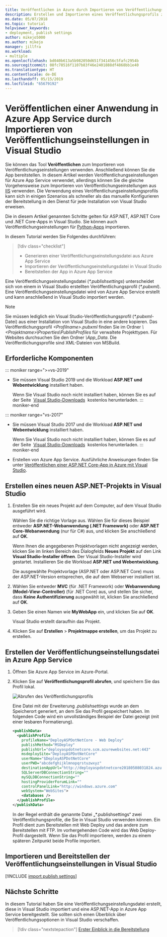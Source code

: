 ```yaml
---
title: Veröffentlichen in Azure durch Importieren von Veröffentlichungseinstellungen
description: Erstellen und Importieren eines Veröffentlichungsprofils zum Bereitstellen einer Anwendung aus Visual Studio in Azure App Service
ms.date: 05/07/2018
ms.topic: tutorial
helpviewer_keywords:
- deployment, publish settings
author: mikejo5000
ms.author: mikejo
manager: jillfra
ms.workload:
- multiple
ms.openlocfilehash: bd040b613a5b982050d651f341456c5fafc2954b
ms.sourcegitcommit: 08fc78516f1107b83f46e2401888df4868bb1e40
ms.translationtype: HT
ms.contentlocale: de-DE
ms.lasthandoff: 05/15/2019
ms.locfileid: "65679192"
---
```

# <a name="publish-an-application-to-azure-app-service-by-importing-publish-settings-in-visual-studio"></a>Veröffentlichen einer Anwendung in Azure App Service durch Importieren von Veröffentlichungseinstellungen in Visual Studio

Sie können das Tool **Veröffentlichen** zum Importieren von Veröffentlichungseinstellungen verwenden. Anschließend können Sie die App bereitstellen. In diesem Artikel werden Veröffentlichungseinstellungen für Azure App Service verwendet, allerdings können Sie die gleiche Vorgehensweise zum Importieren von Veröffentlichungseinstellungen aus [IIS](../deployment/tutorial-import-publish-settings-iis.md) verwenden. Die Verwendung eines Veröffentlichungseinstellungsprofils kann sich in einigen Szenarios als schneller als das manuelle Konfigurieren der Bereitstellung in den Dienst für jede Installation von Visual Studio erweisen.

Die in diesem Artikel genannten Schritte gelten für ASP.NET, ASP.NET Core und .NET Core-Apps in Visual Studio. Sie können auch Veröffentlichungseinstellungen für [Python-Apps](../python/publishing-python-web-applications-to-azure-from-visual-studio.md) importieren.

In diesem Tutorial werden Sie Folgendes durchführen:

> [!div class="checklist"]
> * Generieren einer Veröffentlichungseinstellungsdatei aus Azure App Service
> * Importieren der Veröffentlichungseinstellungsdatei in Visual Studio
> * Bereitstellen der App in Azure App Service

Eine Veröffentlichungseinstellungsdatei (*\*.publishsettings*) unterscheidet sich von einem in Visual Studio erstellten Veröffentlichungsprofil (*\*.pubxml*). Eine Veröffentlichungseinstellungsdatei wird von Azure App Service erstellt und kann anschließend in Visual Studio importiert werden.

> [!NOTE]
> Sie müssen lediglich ein Visual Studio-Veröffentlichungsprofil (*\*.pubxml*-Datei) aus einer Installation von Visual Studio in eine andere kopieren. Das Veröffentlichungsprofil *\<Profilname\>.pubxml* finden Sie im Ordner *\\<Projektname\>\Properties\PublishProfiles* für verwaltete Projekttypen. Für Websites durchsuchen Sie den Ordner *\App_Data*. Die Veröffentlichungsprofile sind XML-Dateien von MSBuild.

## <a name="prerequisites"></a>Erforderliche Komponenten

::: moniker range=">=vs-2019"

* Sie müssen Visual Studio 2019 und die Workload **ASP.NET und Webentwicklung** installiert haben.

    Wenn Sie Visual Studio noch nicht installiert haben, können Sie es auf der Seite  [Visual Studio-Downloads](https://visualstudio.microsoft.com/downloads/)  kostenlos herunterladen.
::: moniker-end

::: moniker range="vs-2017"

* Sie müssen Visual Studio 2017 und die Workload **ASP.NET und Webentwicklung** installiert haben.

    Wenn Sie Visual Studio noch nicht installiert haben, können Sie es auf der Seite  [Visual Studio-Downloads](https://visualstudio.microsoft.com/downloads/)  kostenlos herunterladen.
::: moniker-end

* Erstellen von Azure App Service. Ausführliche Anweisungen finden Sie unter [Veröffentlichen einer ASP.NET Core-App in Azure mit Visual Studio](/aspnet/core/tutorials/publish-to-azure-webapp-using-vs).

## <a name="create-a-new-aspnet-project-in-visual-studio"></a>Erstellen eines neuen ASP.NET-Projekts in Visual Studio

1. Erstellen Sie ein neues Projekt auf dem Computer, auf dem Visual Studio ausgeführt wird.

    Wählen Sie die richtige Vorlage aus. Wählen Sie für dieses Beispiel entweder **ASP.NET-Webanwendung (.NET Framework)** oder **ASP.NET Core-Webanwendung** (nur für C#) aus, und klicken Sie anschließend auf **OK**.

    Wenn Ihnen die angegebenen Projektvorlagen nicht angezeigt werden, klicken Sie im linken Bereich des Dialogfelds **Neues Projekt** auf den Link **Visual Studio-Installer öffnen**. Der Visual Studio-Installer wird gestartet. Installieren Sie die Workload **ASP.NET und Webentwicklung**.

    Die ausgewählte Projektvorlage (ASP.NET oder ASP.NET Core) muss der ASP.NET-Version entsprechen, die auf dem Webserver installiert ist.

1. Wählen Sie entweder **MVC** (für .NET Framework) oder **Webanwendung (Model-View-Controller)** (für .NET Core) aus, und stellen Sie sicher, dass **Keine Authentifizierung** ausgewählt ist, klicken Sie anschließend auf **OK**.

1. Geben Sie einen Namen wie **MyWebApp** ein, und klicken Sie auf **OK**.

    Visual Studio erstellt daraufhin das Projekt.

1. Klicken Sie auf **Erstellen** > **Projektmappe erstellen**, um das Projekt zu erstellen.

## <a name="create-the-publish-settings-file-in-azure-app-service"></a>Erstellen der Veröffentlichungseinstellungsdatei in Azure App Service

1. Öffnen Sie Azure App Service im Azure-Portal.

1. Klicken Sie auf **Veröffentlichungsprofil abrufen**, und speichern Sie das Profil lokal.

    ![Abrufen des Veröffentlichungsprofils](../deployment/media/tutorial-azure-app-service-get-publish-profile.png)

    Eine Datei mit der Erweiterung *.publishsettings* wurde an dem Speicherort generiert, an dem Sie das Profil gespeichert haben. Im folgenden Code wird ein unvollständiges Beispiel der Datei gezeigt (mit einer lesbaren Formatierung).

    ```xml
    <publishData>
      <publishProfile
        profileName="DeployASPDotNetCore - Web Deploy"
        publishMethod="MSDeploy"
        publishUrl="deployaspdotnetcore.scm.azurewebsites.net:443"
        msdeploySite="DeployASPDotNetCore"
        userName="$DeployASPDotNetCore"
        userPWD="abcdefghijklmnopqrstuzwxyz"
        destinationAppUrl="http://deployaspdotnetcore20180508031824.azurewebsites.net"
        SQLServerDBConnectionString=""
        mySQLDBConnectionString=""
        hostingProviderForumLink=""
        controlPanelLink="http://windows.azure.com"
        webSystem="WebSites">
        <databases />
      </publishProfile>
    </publishData>
    ```

    In der Regel enthält die genannte Datei „*.publishsettings“ zwei Veröffentlichungsprofile, die Sie in Visual Studio verwenden können. Ein Profil dient zum Bereitstellen mit Web Deploy und das andere zum Bereitstellen mit FTP. Im vorhergehenden Code wird das Web Deploy-Profil dargestellt. Wenn Sie das Profil importieren, werden zu einem späteren Zeitpunkt beide Profile importiert.

## <a name="import-the-publish-settings-in-visual-studio-and-deploy"></a>Importieren und Bereitstellen der Veröffentlichungseinstellungen in Visual Studio

[!INCLUDE [import publish settings](../deployment/includes/import-publish-settings-vs.md)]

## <a name="next-steps"></a>Nächste Schritte

In diesem Tutorial haben Sie eine Veröffentlichungseinstellungsdatei erstellt, diese in Visual Studio importiert und eine ASP.NET-App in Azure App Service bereitgestellt. Sie sollten sich einen Überblick über Veröffentlichungsoptionen in Visual Studio verschaffen.

> [!div class="nextstepaction"]
> [Erster Einblick in die Bereitstellung](../deployment/deploying-applications-services-and-components.md)

